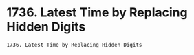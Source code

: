 # 1736. Latest Time by Replacing Hidden Digits

```text
1736. Latest Time by Replacing Hidden Digits
```


